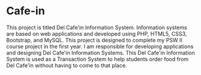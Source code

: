 # Cafe-in
This project is titled Del Cafe'in Information System. Information systems are based on web applications and developed using PHP, HTML5, CSS3, Bootstrap, and MySQL. This project is designed to complete my PSW II course project in the first year. I am responsible for developing applications and designing Del Cafe'in Information Systems. This Del Cafe'in Information System is used as a Transaction System to help students order food from Del Cafe'in without having to come to that place.
